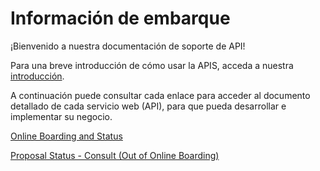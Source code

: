 
# Información de embarque


¡Bienvenido a nuestra documentación de soporte de API!

Para una breve introducción de&nbsp;cómo usar la APIS, acceda a nuestra [introducción](?path=docs/español/digitalSolutions/APIs-Introduction.md).

A continuación puede consultar cada enlace para acceder al documento detallado de cada servicio web (API), para que pueda desarrollar e implementar su negocio.

[Online Boarding and Status](../api/?type=post&path=/api/proposal)

[Proposal Status - Consult (Out of Online Boarding)](../api/?type=get&path=/bwa/proposta/status/{inst}/{doc})

